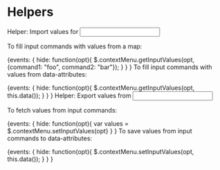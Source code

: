 # Helpers

Helper: Import values for <input>

To fill input commands with values from a map:

{events: {
    hide: function(opt){ 
      $.contextMenu.getInputValues(opt, {command1: "foo", command2: "bar"}); 
    }
  }
}
To fill input commands with values from data-attributes:

{events: {
  hide: function(opt){ 
    $.contextMenu.getInputValues(opt, this.data());
    }
  }
}
Helper: Export values from <input>

To fetch values from input commands:

{events: {
  hide: function(opt){ 
    var values = $.contextMenu.setInputValues(opt}
  }
}
To save values from input commands to data-attributes:

{events: {
  hide: function(opt){ 
    $.contextMenu.setInputValues(opt, this.data()); }
  }
}
